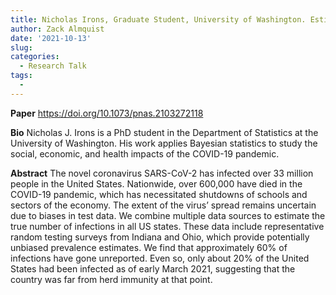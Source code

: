 ```yaml
---
title: Nicholas Irons, Graduate Student, University of Washington. Estimating SARS-CoV-2 infections from deaths, confirmed cases, tests, and random surveys.
author: Zack Almquist
date: '2021-10-13'
slug: 
categories:
  - Research Talk
tags:
  - 
---
```



**Paper** https://doi.org/10.1073/pnas.2103272118

**Bio** Nicholas J. Irons is a PhD student in the Department of Statistics at the University of Washington. His work applies Bayesian statistics to study the social, economic, and health impacts of the COVID-19 pandemic. 

**Abstract** The novel coronavirus SARS-CoV-2 has infected over 33 million people in the United States. Nationwide, over 600,000 have died in the COVID-19 pandemic, which has necessitated shutdowns of schools and sectors of the economy. The extent of the virus’ spread remains uncertain due to biases in test data. We combine multiple data sources to estimate the true number of infections in all US states. These data include representative random testing surveys from Indiana and Ohio, which provide potentially unbiased prevalence estimates. We find that approximately 60% of infections have gone unreported. Even so, only about 20% of the United States had been infected as of early March 2021, suggesting that the country was far from herd immunity at that point.